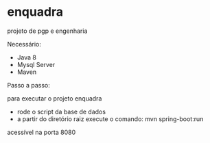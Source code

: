 # enquadra
projeto de pgp e engenharia

Necessário:

- Java 8
- Mysql Server
- Maven


Passo a passo:

para executar o projeto enquadra
- rode o script da base de dados
- a partir do diretório raiz execute o comando:
mvn spring-boot:run

acessível na porta 8080
